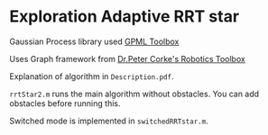 # Exploration Adaptive RRT star

Gaussian Process library used [GPML Toolbox](http://www.gaussianprocess.org/gpml/code/matlab/doc/)

Uses Graph framework from [Dr.Peter Corke's Robotics Toolbox](https://petercorke.com/toolboxes/robotics-toolbox/)

Explanation of algorithm in `Description.pdf`.

`rrtStar2.m` runs the main algorithm without obstacles. You can add obstacles before running this.

Switched mode is implemented in `switchedRRTstar.m`.
